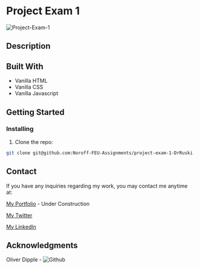 # Project Exam 1

![Project-Exam-1](https://user-images.githubusercontent.com/96174153/206181444-cf6ccd5c-a319-4abc-a7a4-e8263ff8d7a2.png)

## Description



## Built With

- Vanilla HTML
- Vanilla CSS
- Vanilla Javascript

## Getting Started

### Installing

1. Clone the repo:

```bash
git clone git@github.com:Noroff-FEU-Assignments/project-exam-1-DrRuski.git
```

## Contact

If you have any inquiries regarding my work, you may contact me anytime at:

[My Portfolio](imdev.no) - Under Construction

[My Twitter](https://twitter.com/IlyaMartchenko)

[My LinkedIn](https://www.linkedin.com/in/ilya-martchenko/)


## Acknowledgments

Oliver Dipple - ![Github](https://github.com/fermain)
